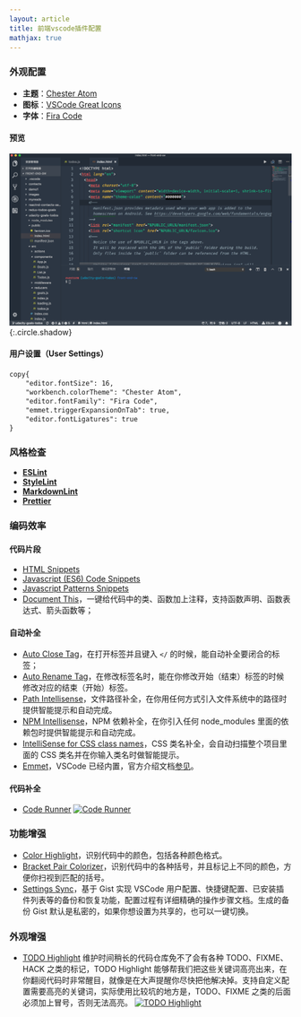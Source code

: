 ```yaml
---
layout: article
title: 前端vscode插件配置
mathjax: true
---
```


### 外观配置

- **主题**：[Chester Atom](https://marketplace.visualstudio.com/items?itemName=chriseckenrode.vscode-chester-atom)
- **图标**：[VSCode Great Icons](https://marketplace.visualstudio.com/items?itemName=emmanuelbeziat.vscode-great-icons)
- **字体**：[Fira Code](https://github.com/tonsky/FiraCode/wiki)

#### 预览

![UI Show](docs/assets/images/前端vscode插件配置/163001_02d3ddb2_1203301.png){:.circle.shadow}

#### 用户设置（User Settings）

```
copy{
    "editor.fontSize": 16,
    "workbench.colorTheme": "Chester Atom",
    "editor.fontFamily": "Fira Code",
    "emmet.triggerExpansionOnTab": true,
    "editor.fontLigatures": true
}
```

### 风格检查

- **[ESLint](https://marketplace.visualstudio.com/items?itemName=dbaeumer.vscode-eslint)**
- **[StyleLint](https://marketplace.visualstudio.com/items?itemName=shinnn.stylelint)**
- **[MarkdownLint](https://marketplace.visualstudio.com/items?itemName=DavidAnson.vscode-markdownlint)**
- **[Prettier](https://marketplace.visualstudio.com/items?itemName=esbenp.prettier-vscode)**

### 编码效率

#### 代码片段

- [HTML Snippets](https://marketplace.visualstudio.com/items?itemName=abusaidm.html-snippets)
- [Javascript (ES6) Code Snippets](https://marketplace.visualstudio.com/items?itemName=xabikos.JavaScriptSnippets)
- [Javascript Patterns Snippets](https://marketplace.visualstudio.com/items?itemName=nikhilkumar80.js-patterns-snippets)
- [Document This](https://marketplace.visualstudio.com/items?itemName=joelday.docthis)，一键给代码中的类、函数加上注释，支持函数声明、函数表达式、箭头函数等；

#### 自动补全

- [Auto Close Tag](https://link.juejin.im/?target=https%3A%2F%2Fmarketplace.visualstudio.com%2Fitems%3FitemName%3Dformulahendry.auto-close-tag)，在打开标签并且键入 `</` 的时候，能自动补全要闭合的标签；
- [Auto Rename Tag](https://link.juejin.im/?target=https%3A%2F%2Fmarketplace.visualstudio.com%2Fitems%3FitemName%3Dformulahendry.auto-rename-tag)，在修改标签名时，能在你修改开始（结束）标签的时候修改对应的结束（开始）标签。
- [Path Intellisense](https://link.juejin.im/?target=https%3A%2F%2Fmarketplace.visualstudio.com%2Fitems%3FitemName%3Dchristian-kohler.path-intellisense)，文件路径补全，在你用任何方式引入文件系统中的路径时提供智能提示和自动完成。
- [NPM Intellisense](https://link.juejin.im/?target=https%3A%2F%2Fmarketplace.visualstudio.com%2Fitems%3FitemName%3Dchristian-kohler.npm-intellisense)，NPM 依赖补全，在你引入任何 node_modules 里面的依赖包时提供智能提示和自动完成。
- [IntelliSense for CSS class names](https://link.juejin.im/?target=https%3A%2F%2Fmarketplace.visualstudio.com%2Fitems%3FitemName%3DZignd.html-css-class-completion)，CSS 类名补全，会自动扫描整个项目里面的 CSS 类名并在你输入类名时做智能提示。
- [Emmet](https://link.juejin.im/?target=https%3A%2F%2Femmet.io)，VSCode 已经内置，官方介绍文档[参见](https://link.juejin.im/?target=https%3A%2F%2Fcode.visualstudio.com%2Fdocs%2Feditor%2Femmet)。

#### 代码补全

- [Code Runner](https://marketplace.visualstudio.com/items?itemName=formulahendry.code-runner)
  [![Code Runner](前端vscode插件配置/162c15a64b468fd8.gif)](https://user-gold-cdn.xitu.io/2018/4/14/162c15a64b468fd8?imageslim)

### 功能增强

- [Color Highlight](https://link.juejin.im/?target=https%3A%2F%2Fmarketplace.visualstudio.com%2Fitems%3FitemName%3Dnaumovs.color-highlight)，识别代码中的颜色，包括各种颜色格式。
- [Bracket Pair Colorizer](https://link.juejin.im/?target=https%3A%2F%2Fmarketplace.visualstudio.com%2Fitems%3FitemName%3DCoenraadS.bracket-pair-colorizer)，识别代码中的各种括号，并且标记上不同的颜色，方便你扫视到匹配的括号。
- [Settings Sync](https://marketplace.visualstudio.com/items?itemName=Shan.code-settings-sync)，基于 Gist 实现 VSCode 用户配置、快捷键配置、已安装插件列表等的备份和恢复功能，配置过程有详细精确的操作步骤文档。生成的备份 Gist 默认是私密的，如果你想设置为共享的，也可以一键切换。

### 外观增强

- [TODO Highlight](https://marketplace.visualstudio.com/items?itemName=wayou.vscode-todo-highlight)
  维护时间稍长的代码仓库免不了会有各种 TODO、FIXME、HACK 之类的标记，TODO Highlight 能够帮我们把这些关键词高亮出来，在你翻阅代码时非常醒目，就像是在大声提醒你尽快把他解决掉。支持自定义配置需要高亮的关键词，实际使用比较坑的地方是，TODO、FIXME 之类的后面必须加上冒号，否则无法高亮。
  [![TODO Highlight](前端vscode插件配置/1)](https://user-gold-cdn.xitu.io/2018/4/14/162c1592cecf92d8?imageView2/0/w/1280/h/960/format/webp/ignore-error/1)
